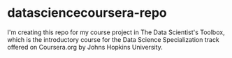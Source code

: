 # datasciencecoursera-repo
I'm creating this repo for my course project in The Data Scientist's Toolbox, which is the introductory course for the Data Science Specialization track offered on Coursera.org by Johns Hopkins University. 
